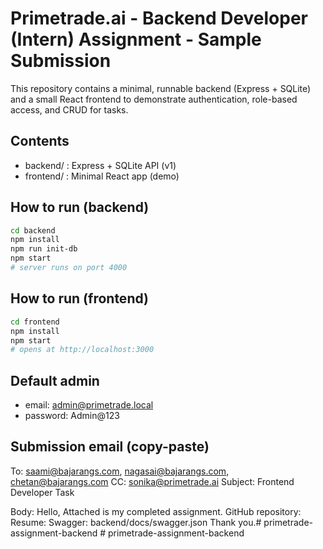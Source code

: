 # Primetrade.ai - Backend Developer (Intern) Assignment - Sample Submission

This repository contains a minimal, runnable backend (Express + SQLite) and a small React frontend
to demonstrate authentication, role-based access, and CRUD for tasks.

## Contents
- backend/  : Express + SQLite API (v1)
- frontend/ : Minimal React app (demo)

## How to run (backend)
```bash
cd backend
npm install
npm run init-db
npm start
# server runs on port 4000
```

## How to run (frontend)
```bash
cd frontend
npm install
npm start
# opens at http://localhost:3000
```

## Default admin
- email: admin@primetrade.local
- password: Admin@123

## Submission email (copy-paste)
To: saami@bajarangs.com, nagasai@bajarangs.com, chetan@bajarangs.com
CC: sonika@primetrade.ai
Subject: Frontend Developer Task

Body:
Hello,
Attached is my completed assignment. GitHub repository: <your repo link>
Resume: <attached>
Swagger: backend/docs/swagger.json
Thank you.#   p r i m e t r a d e - a s s i g n m e n t - b a c k e n d  
 #   p r i m e t r a d e - a s s i g n m e n t - b a c k e n d  
 